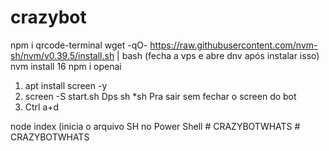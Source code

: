 # crazybot
npm i qrcode-terminal
wget -qO- https://raw.githubusercontent.com/nvm-sh/nvm/v0.39.5/install.sh | bash (fecha a vps e abre dnv após instalar isso)
nvm install 16 
npm i openai

1. apt install screen -y
2. screen -S start.sh
Dps sh *sh
Pra sair sem fechar o screen do bot
3. Ctrl a+d

node index (inicia o arquivo SH no Power Shell
#   C R A Z Y B O T W H A T S 
 
 #   C R A Z Y B O T W H A T S 
 
 
